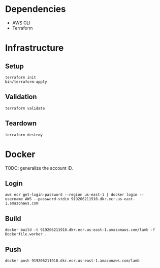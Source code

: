 # Dependencies

- AWS CLI
- Terraform

# Infrastructure

## Setup

    terraform init
    bin/terraform-apply

## Validation

    terraform validate

## Teardown

    terraform destroy

# Docker

TODO: generalize the account ID.

## Login

    aws ecr get-login-password --region us-east-1 | docker login --username AWS --password-stdin 919206211910.dkr.ecr.us-east-1.amazonaws.com

## Build

    docker build -t 919206211910.dkr.ecr.us-east-1.amazonaws.com/lamb -f Dockerfile.worker .

## Push

    docker push 919206211910.dkr.ecr.us-east-1.amazonaws.com/lamb
